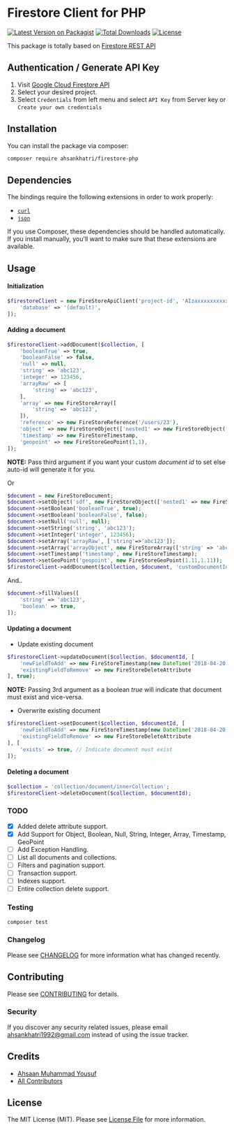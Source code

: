# Firestore Client for PHP

[![Latest Version on Packagist](https://img.shields.io/packagist/v/ahsankhatri/firestore-php.svg?style=flat-square)](https://packagist.org/packages/ahsankhatri/firestore-php)
[![Total Downloads](https://img.shields.io/packagist/dt/ahsankhatri/firestore-php.svg?style=flat-square)](https://packagist.org/packages/ahsankhatri/firestore-php)
[![License](https://poser.pugx.org/ahsankhatri/firestore-php/license?format=flat-square)](https://packagist.org/packages/ahsankhatri/firestore-php)

This package is totally based on [Firestore REST API](https://firebase.google.com/docs/firestore/use-rest-api)

## Authentication / Generate API Key

1) Visit [Google Cloud Firestore API](https://console.cloud.google.com/projectselector/apis/api/firestore.googleapis.com/overview)  
2) Select your desired project.  
3) Select `Credentials` from left menu and select `API Key` from Server key or `Create your own credentials`  

## Installation

You can install the package via composer:

```bash
composer require ahsankhatri/firestore-php
```

## Dependencies

The bindings require the following extensions in order to work properly:

- [`curl`](https://secure.php.net/manual/en/book.curl.php)
- [`json`](https://secure.php.net/manual/en/book.json.php)

If you use Composer, these dependencies should be handled automatically. If you install manually, you'll want to make sure that these extensions are available.

## Usage

#### Initialization

```php
$firestoreClient = new FireStoreApiClient('project-id', 'AIzaxxxxxxxxxxxxxxxxxxxxxxxxxxxxxxxxxxx', [
    'database' => '(default)',
]);
```

#### Adding a document

```php
$firestoreClient->addDocument($collection, [
    'booleanTrue' => true,
    'booleanFalse' => false,
    'null' => null,
    'string' => 'abc123',
    'integer' => 123456,
    'arrayRaw' => [
        'string' => 'abc123',
    ],
    'array' => new FireStoreArray([
        'string' => 'abc123',
    ]),
    'reference' => new FireStoreReference('/users/23'),
    'object' => new FireStoreObject(['nested1' => new FireStoreObject(['nested2' => new FireStoreObject(['nested3' => 'test'])])]),
    'timestamp' => new FireStoreTimestamp,
    'geopoint' => new FireStoreGeoPoint(1,1),
]);
```

**NOTE:** Pass third argument if you want your custom _document id_ to set else auto-id will generate it for you.

Or

```php
$document = new FireStoreDocument;
$document->setObject('sdf', new FireStoreObject(['nested1' => new FireStoreObject(['nested2' => new FireStoreObject(['nested3' => 'test'])])]));
$document->setBoolean('booleanTrue', true);
$document->setBoolean('booleanFalse', false);
$document->setNull('null', null);
$document->setString('string', 'abc123');
$document->setInteger('integer', 123456);
$document->setArray('arrayRaw', ['string'=>'abc123']);
$document->setArray('arrayObject', new FireStoreArray(['string' => 'abc123']));
$document->setTimestamp('timestamp', new FireStoreTimestamp);
$document->setGeoPoint('geopoint', new FireStoreGeoPoint(1.11,1.11));
$firestoreClient->addDocument($collection, $document, 'customDocumentId');
```

And..

```php
$document->fillValues([
    'string' => 'abc123',
    'boolean' => true,
]);
```

#### Updating a document

- Update existing document

```php
$firestoreClient->updateDocument($collection, $documentId, [
    'newFieldToAdd' => new FireStoreTimestamp(new DateTime('2018-04-20 15:00:00')),
    'existingFieldToRemove' => new FireStoreDeleteAttribute
], true);
```

**NOTE:** Passing 3rd argument as a boolean _true_ will indicate that document must exist and vice-versa.

- Overwrite existing document

```php
$firestoreClient->setDocument($collection, $documentId, [
    'newFieldToAdd' => new FireStoreTimestamp(new DateTime('2018-04-20 15:00:00')),
    'existingFieldToRemove' => new FireStoreDeleteAttribute
], [
    'exists' => true, // Indicate document must exist
]);
```

#### Deleting a document

```php
$collection = 'collection/document/innerCollection';
$firestoreClient->deleteDocument($collection, $documentId);
```

### TODO
- [x] Added delete attribute support.
- [x] Add Support for Object, Boolean, Null, String, Integer, Array, Timestamp, GeoPoint
- [ ] Add Exception Handling.
- [ ] List all documents and collections.
- [ ] Filters and pagination support.
- [ ] Transaction support.
- [ ] Indexes support.
- [ ] Entire collection delete support.

### Testing

``` bash
composer test
```

### Changelog

Please see [CHANGELOG](CHANGELOG.md) for more information what has changed recently.

## Contributing

Please see [CONTRIBUTING](CONTRIBUTING.md) for details.

### Security

If you discover any security related issues, please email ahsankhatri1992@gmail.com instead of using the issue tracker.

## Credits

- [Ahsaan Muhammad Yousuf](https://ahsaan.me)
- [All Contributors](../../contributors)

## License

The MIT License (MIT). Please see [License File](LICENSE.md) for more information.
